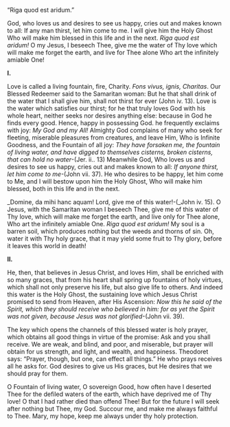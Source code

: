 
“Riga quod est aridum.”

God, who loves us and desires to see us happy, cries out and makes known to all: If any man thirst, let him come to me. I will give him the Holy Ghost Who will make him blessed in this life and in the next. _Riga quod est aridum!_ O my Jesus, I beseech Thee, give me the water of Thy love which will make me forget the earth, and live for Thee alone Who art the infinitely amiable One!

**I.**

Love is called a living fountain, fire, Charity. _Fons vivus, ignis, Charitas_. Our Blessed Redeemer said to the Samaritan woman: But he that shall drink of the water that I shall give him, shall not thirst for ever (John iv. 13). Love is the water which satisfies our thirst; for he that truly loves God with his whole heart, neither seeks nor desires anything else: because in God he finds every good. Hence, happy in possessing God. he frequently exclaims with joy: _My God and my All!_ Almighty God complains of many who seek for fleeting, miserable pleasures from creatures, and leave Him, Who is Infinite Goodness, and the Fountain of all joy: _They have forsaken me, the fountain of living water, and have digged to themselves cisterns, broken cisterns, that can hold no water_-(Jer. ii.. 13) Meanwhile God, Who loves us and desires to see us happy, cries out and makes known to all: _If anyone thirst, let him come to me_-(John vii. 37). He who desires to be happy, let him come to Me, and I will bestow upon him the Holy Ghost, Who will make him blessed, both in this life and in the next.

_Domine, da mihi hanc aquam! Lord, give me of this water!-(_John iv. 15). O Jesus, with the Samaritan woman I beseech Thee, give me of this water of Thy love, which will make me forget the earth, and live only for Thee alone, Who art the infinitely amiable One. _Riga quod est aridum!_ My soul is a barren soil, which produces nothing but the weeds and thorns of sin. Oh, water it with Thy holy grace, that it may yield some fruit to Thy glory, before it leaves this world in death!

**II.**

He, then, that believes in Jesus Christ, and loves Him, shall be enriched with so many graces, that from his heart shall spring up fountains of holy virtues, which shall not only preserve his life, but also give life to others. And indeed this water is the Holy Ghost, the sustaining love which Jesus Christ promised to send from Heaven, after His Ascension: _Now this he said of the Spirit, which they should receive who believed in him: for as yet the Spirit was not given, because Jesus was not glorified_-(John vii. 39).

The key which opens the channels of this blessed water is holy prayer, which obtains all good things in virtue of the promise: Ask and you shall receive. We are weak, and blind, and poor, and miserable, but prayer will obtain for us strength, and light, and wealth, and happiness. Theodoret says: “Prayer, though, but one, can effect all things.” He who prays receives all he asks for. God desires to give us His graces, but He desires that we should pray for them.

O Fountain of living water, O sovereign Good, how often have I deserted Thee for the defiled waters of the earth, which have deprived me of Thy love! O that I had rather died than offend Thee! But for the future I will seek after nothing but Thee, my God. Succour me, and make me always faithful to Thee. Mary, my hope, keep me always under thy holy protection.

